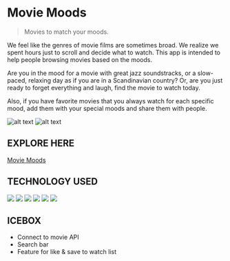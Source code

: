 # Movie Moods

> Movies to match your moods.

We feel like the genres of movie films are sometimes broad. We realize we spent hours just to scroll and decide what to watch. This app is intended to help people browsing movies based on the moods.

Are you in the mood for a movie with great jazz soundstracks, or a slow-paced, relaxing day as if you are in a Scandinavian country? Or, are you just ready to forget everything and laugh, find the movie to watch today.

Also, if you have favorite movies that you always watch for each specific mood, add them with your special moods and share them with people.


![alt text](https://trello.com/1/cards/622b64b6eadd3023cc18e8a5/attachments/622b64b6eadd3023cc18e8b9/download/index.png)
![alt text](https://trello.com/1/cards/622b64c350be94158208c819/attachments/622b64c350be94158208c82f/download/coffees.jpg)

## EXPLORE HERE

[Movie Moods](https://movie-moods.herokuapp.com/)


## TECHNOLOGY USED

<img src="https://img.shields.io/badge/Python-FFD43B?style=for-the-badge&logo=python&logoColor=blue">
<img src="https://img.shields.io/badge/Flask-000000?style=for-the-badge&logo=flask&logoColor=white">
<img src="https://img.shields.io/badge/PostgreSQL-316192?style=for-the-badge&logo=postgresql&logoColor=white">
<img src="https://img.shields.io/badge/HTML5-E34F26?style=for-the-badge&logo=html5&logoColor=white">
<img src="https://img.shields.io/badge/CSS3-1572B6?style=for-the-badge&logo=css3&logoColor=white">
<img src="https://img.shields.io/badge/Heroku-430098?style=for-the-badge&logo=heroku&logoColor=white">

## ICEBOX
* Connect to movie API
* Search bar
* Feature for like & save to watch list